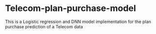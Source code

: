 # Telecom-plan-purchase-model
This is a Logistic regression and DNN model implementation for the plan purchase prediction of a Telecom data
